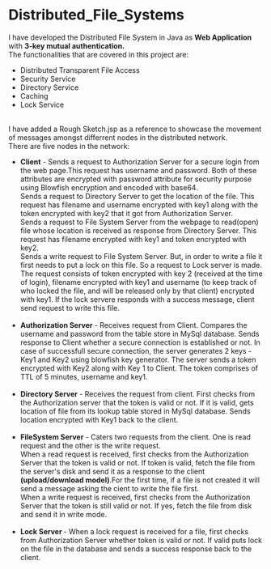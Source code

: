 # Distributed_File_Systems
I have developed the Distributed File System in Java as <b>Web Application</b> with <b>3-key mutual authentication.</b>
<br>The functionalities that are covered in this project are:
<ul>
<li>Distributed Transparent File Access
<li>Security Service
<li>Directory Service
<li>Caching
<li>Lock Service
</ul>

<br>I have added a Rough Sketch.jsp as a reference to showcase the movement of messages amongst differrent nodes in the distributed network.
<br>There are five nodes in the network:
<ul>
  <li><b>Client</b> - Sends a request to Authorization Server for a secure login from the web page.This request has username and password. Both of these attributes are encrypted with password attribute for security purpose using Blowfish encryption and encoded with base64.
<br>Sends a request to Directory Server to get the location of the file. This request has filename and username encrypted with key1 along with the token encrypted with key2 that it got from Authorization Server.
<br>Sends a request to File System Server from the webpage to read(open) file whose location is received as response from Directory Server. This request has filename encrypted with key1 and token encrypted with key2.
<br>Sends a write request to File System Server. But, in order to write a file it first needs to put a lock on this file. So a request to Lock server is made. The request consists of token encrypted with key 2 (received at the time of login), filename encrypted with key1 and username (to keep track of who locked the file, and will be released only by that client) encrypted with key1. If the lock servere responds with a success message, client send request to write this file.
<br><br><li><b> Authorization Server</b> - Receives request from Client. Compares the username and password from the table store in MySql database. Sends response to Client whether a secure connection is established or not. In case of successfull secure connection, the server generates 2 keys - Key1 and Key2 using blowfish key generator. The server sends a token encrypted with Key2 along with Key 1 to Client. The token comprises of TTL of 5 minutes, username and key1.
      <br><br><li><b> Directory Server</b> - Receives the request from client. First checks from the Authorization server that the token is valid or not. If it is valid, gets location of file from its lookup table stored in MySql database. Sends location encrypted with Key1 back to the client.
       <br><br><li><b> FileSystem Server</b> - Caters two requests from the client. One is read request and the other is the write request. 
  <br>When a read request is received, first checks from the Authorization Server that the token is valid or not. If token is valid, fetch the file from the server's disk and send it as a response to the client <b>(upload/download model)</b>.For the first time, if a file is not created it will send a message asking the cient to write the file first.
  <br>When a write request is received, first checks from the Authorization Server that the token is still valid or not. If yes, fetch the file from disk and send it in write mode.
         <br><br><li> <b>Lock Server </b>- When a lock request is received for a file, first checks from Authorization Server whether token is valid or not. If valid puts lock on the file in the database and sends a success response back to the client.
</ul>
